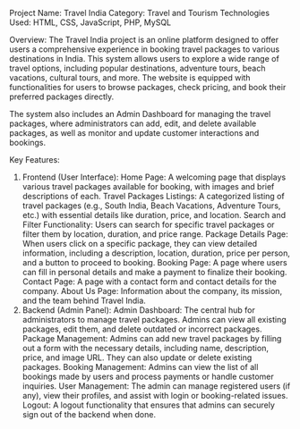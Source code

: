 Project Name: Travel India
Category: Travel and Tourism
Technologies Used: HTML, CSS, JavaScript, PHP, MySQL

Overview:
The Travel India project is an online platform designed to offer users a comprehensive experience in booking travel packages to various destinations in India. This system allows users to explore a wide range of travel options, including popular destinations, adventure tours, beach vacations, cultural tours, and more. The website is equipped with functionalities for users to browse packages, check pricing, and book their preferred packages directly.

The system also includes an Admin Dashboard for managing the travel packages, where administrators can add, edit, and delete available packages, as well as monitor and update customer interactions and bookings.

Key Features:
1. Frontend (User Interface):
Home Page: A welcoming page that displays various travel packages available for booking, with images and brief descriptions of each.
Travel Packages Listings: A categorized listing of travel packages (e.g., South India, Beach Vacations, Adventure Tours, etc.) with essential details like duration, price, and location.
Search and Filter Functionality: Users can search for specific travel packages or filter them by location, duration, and price range.
Package Details Page: When users click on a specific package, they can view detailed information, including a description, location, duration, price per person, and a button to proceed to booking.
Booking Page: A page where users can fill in personal details and make a payment to finalize their booking.
Contact Page: A page with a contact form and contact details for the company.
About Us Page: Information about the company, its mission, and the team behind Travel India.
2. Backend (Admin Panel):
Admin Dashboard: The central hub for administrators to manage travel packages. Admins can view all existing packages, edit them, and delete outdated or incorrect packages.
Package Management: Admins can add new travel packages by filling out a form with the necessary details, including name, description, price, and image URL. They can also update or delete existing packages.
Booking Management: Admins can view the list of all bookings made by users and process payments or handle customer inquiries.
User Management: The admin can manage registered users (if any), view their profiles, and assist with login or booking-related issues.
Logout: A logout functionality that ensures that admins can securely sign out of the backend when done.
